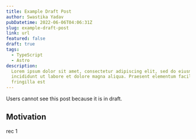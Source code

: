 ```yaml
---
title: Example Draft Post
author: Swastika Yadav
pubDatetime: 2022-06-06T04:06:31Z
slug: example-draft-post
link: url
featured: false
draft: true
tags:
  - TypeScript
  - Astro
description:
  Lorem ipsum dolor sit amet, consectetur adipiscing elit, sed do eiusmod tempor
  incididunt ut labore et dolore magna aliqua. Praesent elementum facilisis leo vel
  fringilla est
---
```


Users cannot see this post because it is in draft.

## Motivation

rec 1
